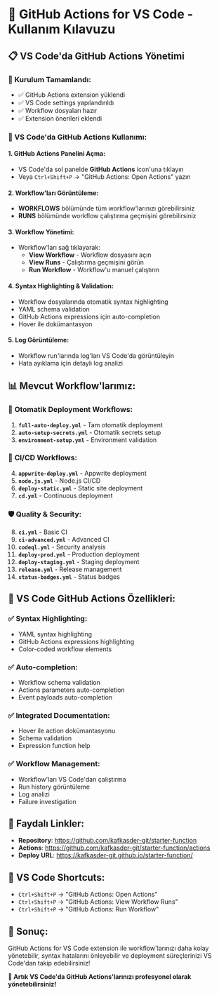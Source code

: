 # 🚀 GitHub Actions for VS Code - Kullanım Kılavuzu

## 📋 VS Code'da GitHub Actions Yönetimi

### 🔧 Kurulum Tamamlandı:
- ✅ GitHub Actions extension yüklendi
- ✅ VS Code settings yapılandırıldı
- ✅ Workflow dosyaları hazır
- ✅ Extension önerileri eklendi

### 🎯 VS Code'da GitHub Actions Kullanımı:

#### 1. **GitHub Actions Panelini Açma:**
- VS Code'da sol panelde **GitHub Actions** icon'una tıklayın
- Veya `Ctrl+Shift+P` → "GitHub Actions: Open Actions" yazın

#### 2. **Workflow'ları Görüntüleme:**
- **WORKFLOWS** bölümünde tüm workflow'larınızı görebilirsiniz
- **RUNS** bölümünde workflow çalıştırma geçmişini görebilirsiniz

#### 3. **Workflow Yönetimi:**
- Workflow'ları sağ tıklayarak:
  - **View Workflow** - Workflow dosyasını açın
  - **View Runs** - Çalıştırma geçmişini görün
  - **Run Workflow** - Workflow'u manuel çalıştırın

#### 4. **Syntax Highlighting & Validation:**
- Workflow dosyalarında otomatik syntax highlighting
- YAML schema validation
- GitHub Actions expressions için auto-completion
- Hover ile dokümantasyon

#### 5. **Log Görüntüleme:**
- Workflow run'larında log'ları VS Code'da görüntüleyin
- Hata ayıklama için detaylı log analizi

## 📊 Mevcut Workflow'larımız:

### 🚀 **Otomatik Deployment Workflows:**
1. **`full-auto-deploy.yml`** - Tam otomatik deployment
2. **`auto-setup-secrets.yml`** - Otomatik secrets setup
3. **`environment-setup.yml`** - Environment validation

### 🔧 **CI/CD Workflows:**
4. **`appwrite-deploy.yml`** - Appwrite deployment
5. **`node.js.yml`** - Node.js CI/CD
6. **`deploy-static.yml`** - Static site deployment
7. **`cd.yml`** - Continuous deployment

### 🛡️ **Quality & Security:**
8. **`ci.yml`** - Basic CI
9. **`ci-advanced.yml`** - Advanced CI
10. **`codeql.yml`** - Security analysis
11. **`deploy-prod.yml`** - Production deployment
12. **`deploy-staging.yml`** - Staging deployment
13. **`release.yml`** - Release management
14. **`status-badges.yml`** - Status badges

## 🎯 VS Code GitHub Actions Özellikleri:

### ✅ **Syntax Highlighting:**
- YAML syntax highlighting
- GitHub Actions expressions highlighting
- Color-coded workflow elements

### ✅ **Auto-completion:**
- Workflow schema validation
- Actions parameters auto-completion
- Event payloads auto-completion

### ✅ **Integrated Documentation:**
- Hover ile action dokümantasyonu
- Schema validation
- Expression function help

### ✅ **Workflow Management:**
- Workflow'ları VS Code'dan çalıştırma
- Run history görüntüleme
- Log analizi
- Failure investigation

## 🔗 Faydalı Linkler:

- **Repository**: https://github.com/kafkasder-git/starter-function
- **Actions**: https://github.com/kafkasder-git/starter-function/actions
- **Deploy URL**: https://kafkasder-git.github.io/starter-function/

## 📝 VS Code Shortcuts:

- `Ctrl+Shift+P` → "GitHub Actions: Open Actions"
- `Ctrl+Shift+P` → "GitHub Actions: View Workflow Runs"
- `Ctrl+Shift+P` → "GitHub Actions: Run Workflow"

## 🎉 Sonuç:

GitHub Actions for VS Code extension ile workflow'larınızı daha kolay yönetebilir, syntax hatalarını önleyebilir ve deployment süreçlerinizi VS Code'dan takip edebilirsiniz!

**🚀 Artık VS Code'da GitHub Actions'larınızı profesyonel olarak yönetebilirsiniz!**
